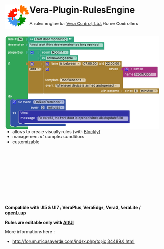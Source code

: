 # <img align="left" src="media/rulesengine_logo.png"> Vera-Plugin-RulesEngine

A rules engine for [Vera Control, Ltd.](http://getvera.com/) Home Controllers

<br/>

<img align="left" src="media/rulesengine_example.png">

- allows to create visually rules (with [Blockly](https://github.com/google/blockly))
- management of complex conditions
- customizable

<br/>
<br/>
<br/>
<br/>
<br/>
<br/>
<br/>
<br/>
<br/>
<br/>

**Compatible with UI5 & UI7 / VeraPlus, VeraEdge, Vera3, VeraLite / [openLuup](https://github.com/akbooer/openLuup)**

**Rules are editable only with [AltUI](http://forum.micasaverde.com/index.php/board,78.0.html)**

More informations here :
- http://forum.micasaverde.com/index.php/topic,34489.0.html
